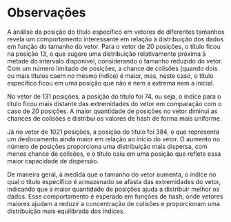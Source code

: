 # Observações
A análise da posição do título específico em vetores de diferentes tamanhos revela um comportamento interessante em relação à distribuição dos dados em função do tamanho do vetor. Para o vetor de 20 posições, o título ficou na posição 13, o que sugere uma distribuição relativamente próxima à metade do intervalo disponível, considerando o tamanho reduzido do vetor. Com um número limitado de posições, a chance de colisões (quando dois ou mais títulos caem no mesmo índice) é maior, mas, neste caso, o título específico ficou em uma posição que não é nem a extrema nem a inicial.

No vetor de 131 posições, a posição do título foi 74, ou seja, o índice para o título ficou mais distante das extremidades do vetor em comparação com o caso de 20 posições. A maior quantidade de posições no vetor diminui as chances de colisões e distribui os valores de hash de forma mais uniforme.

Já no vetor de 1021 posições, a posição do título foi 384, o que representa um deslocamento ainda maior em relação ao início do vetor. O aumento no número de posições proporciona uma distribuição mais dispersa, com menos chance de colisões, e o título caiu em uma posição que reflete essa maior capacidade de dispersão.

De maneira geral, à medida que o tamanho do vetor aumenta, o índice no qual o título específico é armazenado se afasta das extremidades do vetor, indicando que a maior quantidade de posições ajuda a distribuir melhor os dados. Esse comportamento é esperado em funções de hash, onde vetores maiores ajudam a reduzir a concentração de colisões e proporcionam uma distribuição mais equilibrada dos índices.
